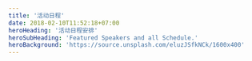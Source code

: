 ```yaml
---
title: '活动日程'
date: 2018-02-10T11:52:18+07:00
heroHeading: '活动日程安排'
heroSubHeading: 'Featured Speakers and all Schedule.'
heroBackground: 'https://source.unsplash.com/eluzJSfkNCk/1600x400'
---
```

